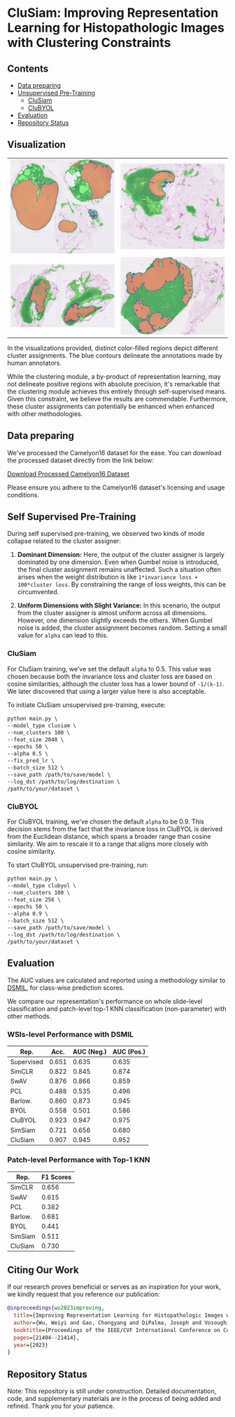 # CluSiam: Improving Representation Learning for Histopathologic Images with Clustering Constraints


## Contents

<!-- - [Visualization](#visualization) -->
- [Data preparing](#getting-started)
- [Unsupervised Pre-Training](#unsupervised-pre-training)
  - [CluSiam](#clusiam)
  - [CluBYOL](#clubyol)
- [Evaluation](#evaluation)
- [Repository Status](#repository-status)

## Visualization
<table>
  <tr>
    <td><img src=".github\tumor_076.png" alt="Image 1" width="400"/></td>
    <td><img src=".github\tumor_090.png" alt="Image 2" width="400"/></td>
  </tr>
  <tr>
    <td><img src=".github\tumor_085.png" alt="Image 3" width="400"/></td>
    <td><img src=".github\tumor_110.png" alt="Image 4" width="400"/></td>
  </tr>
</table>
In the visualizations provided, distinct color-filled regions depict different cluster assignments. The blue contours delineate the annotations made by human annotators.

While the clustering module, a by-product of representation learning, may not delineate positive regions with absolute precision, it's remarkable that the clustering module achieves this entirely through self-supervised means. Given this constraint, we believe the results are commendable. Furthermore, these cluster assignments can potentially be enhanced when enhanced with other methodologies.

## Data preparing
We've processed the Camelyon16 dataset for the ease. You can download the processed dataset directly from the link below:

[Download Processed Camelyon16 Dataset](https://www.dropbox.com/s/58j49j8vy2cwkpj/Camelyon_20xpatch.zip)

Please ensure you adhere to the Camelyon16 dataset's licensing and usage conditions.


## Self Supervised Pre-Training

During self supervised pre-training, we observed two kinds of mode collapse related to the cluster assigner:

1. **Dominant Dimension:** Here, the output of the cluster assigner is largely dominated by one dimension. Even when Gumbel noise is introduced, the final cluster assignment remains unaffected. Such a situation often arises when the weight distribution is like `1*invariance loss + 100*cluster loss`. By constraining the range of loss weights, this can be circumvented.

2. **Uniform Dimensions with Slight Variance:** In this scenario, the output from the cluster assigner is almost uniform across all dimensions. However, one dimension slightly exceeds the others. When Gumbel noise is added, the cluster assignment becomes random. Setting a small value for `alpha` can lead to this.

### CluSiam
For CluSiam training, we've set the default `alpha` to 0.5. This value was chosen because both the invariance loss and cluster loss are based on cosine similarities, although the cluster loss has a lower bound of `-1/(k-1)`. We later discovered that using a larger value here is also acceptable.

To initiate CluSiam unsupervised pre-training, execute:

```
python main.py \
--model_type clusiam \
--num_clusters 100 \
--feat_size 2048 \
--epochs 50 \
--alpha 0.5 \
--fix_pred_lr \
--batch_size 512 \
--save_path /path/to/save/model \
--log_dst /path/to/log/destination \
/path/to/your/dataset \
```


### CluBYOL
For CluBYOL training, we've chosen the default `alpha` to be 0.9. This decision stems from the fact that the invariance loss in CluBYOL is derived from the Euclidean distance, which spans a broader range than cosine similarity. We aim to rescale it to a range that aligns more closely with cosine similarity.

To start CluBYOL unsupervised pre-training, run:

```
python main.py \
--model_type clubyol \
--num_clusters 100 \
--feat_size 256 \
--epochs 50 \
--alpha 0.9 \
--batch_size 512 \
--save_path /path/to/save/model \
--log_dst /path/to/log/destination \
/path/to/your/dataset \
```

## Evaluation

The AUC values are calculated and reported using a methodology similar to [DSMIL](https://github.com/binli123/dsmil-wsi/blob/master/train_tcga.py), for class-wise prediction scores.

We compare our representation's performance on whole slide-level classification and patch-level top-1 KNN classification (non-parameter) with other methods.

### WSIs-level Performance with DSMIL
| Rep.       | Acc.  |AUC (Neg.)|AUC (Pos.)|
|------------|-------|----------|----------|
| Supervised | 0.651 |   0.635  |   0.635  |
| SimCLR     | 0.822 |   0.845  |   0.874  |
| SwAV       | 0.876 |   0.866  |   0.859  |
| PCL        | 0.488 |   0.535  |   0.496  |
| Barlow.    | 0.860 |   0.873  |   0.945  |
| BYOL       | 0.558 |   0.501  |   0.586  |
| CluBYOL    | 0.923 |   0.947  |   0.975  |
| SimSiam    | 0.721 |   0.656  |   0.680  |
| CluSiam    | 0.907 |   0.945  |   0.952  |

### Patch-level Performance with Top-1 KNN
| Rep.       |F1 Scores|
|------------|-------|
| SimCLR     | 0.656 |
| SwAV       | 0.615 |
| PCL        | 0.382 |
| Barlow.    | 0.681 |
| BYOL       | 0.441 |
| SimSiam    | 0.511 |
| CluSiam    | 0.730 |

## Citing Our Work

If our research proves beneficial or serves as an inspiration for your work, we kindly request that you reference our publication:

```bibtex
@inproceedings{wu2023improving,
  title={Improving Representation Learning for Histopathologic Images with Cluster Constraints},
  author={Wu, Weiyi and Gao, Chongyang and DiPalma, Joseph and Vosoughi, Soroush and Hassanpour, Saeed},
  booktitle={Proceedings of the IEEE/CVF International Conference on Computer Vision},
  pages={21404--21414},
  year={2023}
}
```

## Repository Status
Note: This repository is still under construction. Detailed documentation, code, and supplementary materials are in the process of being added and refined. Thank you for your patience.
